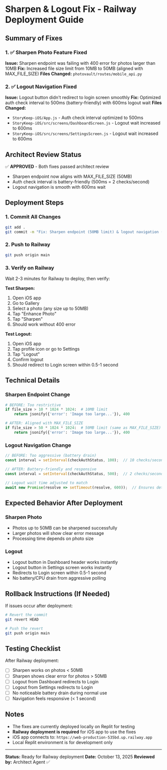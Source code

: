 # Sharpen & Logout Fix - Railway Deployment Guide

## Summary of Fixes

### 1. ✅ Sharpen Photo Feature Fixed
**Issue:** Sharpen endpoint was failing with 400 error for photos larger than 10MB
**Fix:** Increased file size limit from 10MB to 50MB (aligned with MAX_FILE_SIZE)
**Files Changed:** `photovault/routes/mobile_api.py`

### 2. ✅ Logout Navigation Fixed  
**Issue:** Logout button didn't redirect to login screen smoothly
**Fix:** Optimized auth check interval to 500ms (battery-friendly) with 600ms logout wait
**Files Changed:**
- `StoryKeep-iOS/App.js` - Auth check interval optimized to 500ms
- `StoryKeep-iOS/src/screens/DashboardScreen.js` - Logout wait increased to 600ms
- `StoryKeep-iOS/src/screens/SettingsScreen.js` - Logout wait increased to 600ms

## Architect Review Status
✅ **APPROVED** - Both fixes passed architect review
- Sharpen endpoint now aligns with MAX_FILE_SIZE (50MB)
- Auth check interval is battery-friendly (500ms = 2 checks/second)
- Logout navigation is smooth with 600ms wait

## Deployment Steps

### 1. Commit All Changes
```bash
git add .
git commit -m "Fix: Sharpen endpoint (50MB limit) & logout navigation (500ms interval)"
```

### 2. Push to Railway
```bash
git push origin main
```

### 3. Verify on Railway
Wait 2-3 minutes for Railway to deploy, then verify:

**Test Sharpen:**
1. Open iOS app
2. Go to Gallery
3. Select a photo (any size up to 50MB)
4. Tap "Enhance Photo"
5. Tap "Sharpen"
6. Should work without 400 error

**Test Logout:**
1. Open iOS app
2. Tap profile icon or go to Settings
3. Tap "Logout"
4. Confirm logout
5. Should redirect to Login screen within 0.5-1 second

## Technical Details

### Sharpen Endpoint Change
```python
# BEFORE: Too restrictive
if file_size > 10 * 1024 * 1024:  # 10MB limit
    return jsonify({'error': 'Image too large...'}), 400

# AFTER: Aligned with MAX_FILE_SIZE
if file_size > 50 * 1024 * 1024:  # 50MB limit (same as MAX_FILE_SIZE)
    return jsonify({'error': 'Image too large...'}), 400
```

### Logout Navigation Change
```javascript
// BEFORE: Too aggressive (battery drain)
const interval = setInterval(checkAuthStatus, 100);  // 10 checks/second

// AFTER: Battery-friendly and responsive
const interval = setInterval(checkAuthStatus, 500);  // 2 checks/second

// Logout wait time adjusted to match
await new Promise(resolve => setTimeout(resolve, 600));  // Ensures detection
```

## Expected Behavior After Deployment

### Sharpen Photo
- Photos up to 50MB can be sharpened successfully
- Larger photos will show clear error message
- Processing time depends on photo size

### Logout
- Logout button in Dashboard header works instantly
- Logout button in Settings screen works instantly
- Redirects to Login screen within 0.5-1 second
- No battery/CPU drain from aggressive polling

## Rollback Instructions (If Needed)

If issues occur after deployment:

```bash
# Revert the commit
git revert HEAD

# Push the revert
git push origin main
```

## Testing Checklist

After Railway deployment:
- [ ] Sharpen works on photos < 50MB
- [ ] Sharpen shows clear error for photos > 50MB
- [ ] Logout from Dashboard redirects to Login
- [ ] Logout from Settings redirects to Login
- [ ] No noticeable battery drain during normal use
- [ ] Navigation feels responsive (< 1 second)

## Notes

- The fixes are currently deployed locally on Replit for testing
- **Railway deployment is required** for iOS app to use the fixes
- iOS app connects to: `https://web-production-535bd.up.railway.app`
- Local Replit environment is for development only

---
**Status:** Ready for Railway deployment
**Date:** October 13, 2025
**Reviewed by:** Architect Agent ✅
